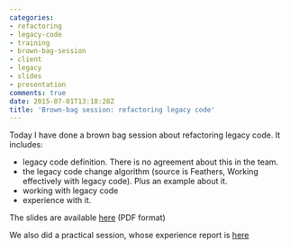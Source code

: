 ```yaml
---
categories:
- refactoring
- legacy-code
- training
- brown-bag-session
- client
- legacy
- slides
- presentation
comments: true
date: 2015-07-01T13:18:28Z
title: 'Brown-bag session: refactoring legacy code'
---
```


Today I have done a brown bag session about refactoring legacy code. It includes:

  * legacy code definition. There is no agreement about this in the team.
  * the legacy code change algorithm (source is Feathers, Working effectively with legacy code). Plus an example about it.
  * working with legacy code
  * experience with it.

The slides are available [here][slides] (PDF format)

[slides]: /{{site.category_dir}}/../uploads/refactoring-legacy-code-slides.pdf

We also did a practical session, whose experience report is [here](../../../../2015/06/23/brown-bag-session-refactoring-legacy-code/) 
